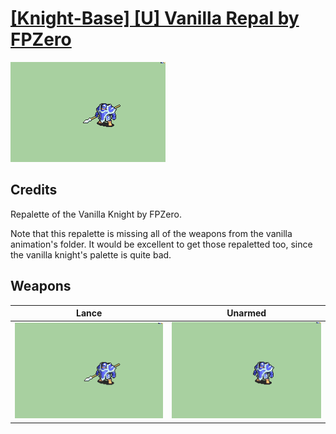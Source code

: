 # [\[Knight-Base\] \[U\] Vanilla Repal by FPZero](./)

<img src="./2.%20Lance/Lance_000.png" alt="[Knight-Base] [U] Vanilla Repal by FPZero standing" />

## Credits

Repalette of the Vanilla Knight by FPZero.

Note that this repalette is missing all of the weapons from the vanilla animation's folder. It would be excellent to get those repaletted too, since the vanilla knight's palette is quite bad.

## Weapons


|Lance |Unarmed |
|  :---: | :---: |
| <img alt="Lance animation" src="./2.%20Lance/Lance.gif" /> | <img alt="Unarmed animation" src="./8.%20Unarmed/Unarmed.gif" /> |
